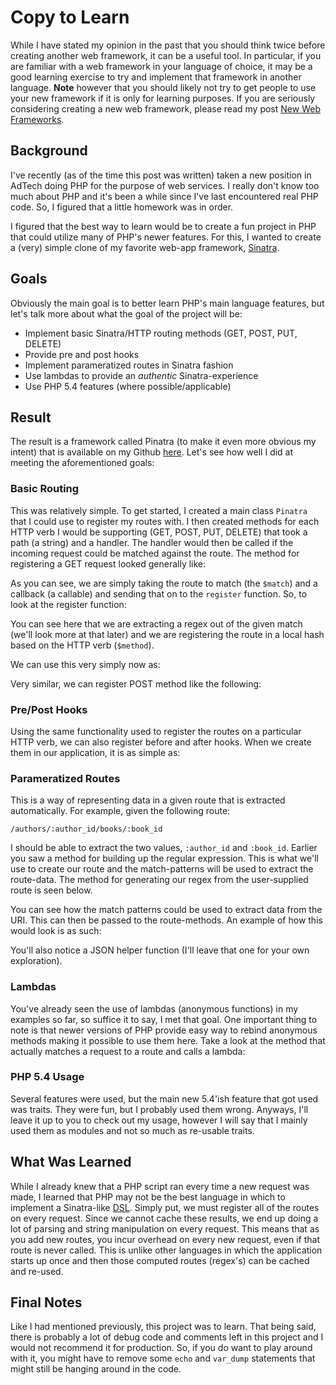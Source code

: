 # Copy to Learn

While I have stated my opinion in the past that you should think twice before
creating another web framework, it can be a useful tool. In particular, if you
are familiar with a web framework in your language of choice, it may be a
good learning exercise to try and implement that framework in another
language. __Note__ however that you should likely not try to get people to use
your new framework if it is only for learning purposes. If you are seriously
considering creating a new web framework, please read my post [New Web
Frameworks][1].

## Background
I've recently (as of the time this post was written) taken a new position in
AdTech doing PHP for the purpose of web services. I really don't know too much
about PHP and it's been a while since I've last encountered real PHP code. So,
I figured that a little homework was in order. 

I figured that the best way to learn would be to create a fun project in PHP
that could utilize many of PHP's newer features. For this, I wanted to create
a (very) simple clone of my favorite web-app framework, [Sinatra][2].

## Goals

Obviously the main goal is to better learn PHP's main language features, but
let's talk more about what the goal of the project will be:

+ Implement basic Sinatra/HTTP routing methods (GET, POST, PUT, DELETE)
+ Provide pre and post hooks
+ Implement parameratized routes in Sinatra fashion
+ Use lambdas to provide an _authentic_ Sinatra-experience
+ Use PHP 5.4 features (where possible/applicable)

## Result

The result is a framework called Pinatra (to make it even more obvious my
intent) that is available on my Github [here][3]. Let's see how well I did
at meeting the aforementioned goals:

### Basic Routing

This was relatively simple. To get started, I created a main class `Pinatra`
that I could use to register my routes with. I then created methods for each
HTTP verb I would be supporting (GET, POST, PUT, DELETE) that took a path (a
string) and a handler. The handler would then be called if the incoming
request could be matched against the route. The method for registering a GET
request looked generally like:

<script src="https://gist.github.com/JohnMurray/5139047.js?file=pinatra_get.php">
</script>

As you can see, we are simply taking the route to match (the `$match`) and a
callback (a callable) and sending that on to the `register` function. So, to
look at the register function:

<script src="https://gist.github.com/JohnMurray/5139047.js?file=pinatra_register.php">
</script>

You can see here that we are extracting a regex out of the given match (we'll
look more at that later) and we are registering the route in a local hash based
on the HTTP verb (`$method`).

We can use this very simply now as:

<script src="https://gist.github.com/JohnMurray/5139047.js?file=get.php">
</script>

Very similar, we can register POST method like the following:

<script src="https://gist.github.com/JohnMurray/5139047.js?file=post.php">
</script>



### Pre/Post Hooks

Using the same functionality used to register the routes on a particular HTTP
verb, we can also register before and after hooks. When we create them in our
application, it is as simple as:

<script src="https://gist.github.com/JohnMurray/5139047.js?file=before.php">
</script>

<script src="https://gist.github.com/JohnMurray/5139047.js?file=after.php">
</script>



### Parameratized Routes

This is a way of representing data in a given route that is extracted
automatically. For example, given the following route:

    /authors/:author_id/books/:book_id
    
I should be able to extract the two values, `:author_id` and `:book_id`.
Earlier you saw a method for building up the regular expression. This is
what we'll use to create our route and the match-patterns will be used
to extract the route-data. The method for generating our regex from the
user-supplied route is seen below.

<script src="https://gist.github.com/JohnMurray/5139047.js?file=pinatra_regex.php">
</script>

You can see how the match patterns could be used to extract data from
the URI. This can then be passed to the route-methods. An example of how
this would look is as such:

<script src="https://gist.github.com/JohnMurray/5139047.js?file=get_with_data.php">
</script>

You'll also notice a JSON helper function (I'll leave that one for your own
exploration).


### Lambdas

You've already seen the use of lambdas (anonymous functions) in my examples
so far, so suffice it to say, I met that goal. One important thing to note is
that newer versions of PHP provide easy way to rebind anonymous methods making
it possible to use them here. Take a look at the method that actually matches
a request to a route and calls a lambda:

<script src="https://gist.github.com/JohnMurray/5139047.js?file=handle_request.php">
</script>

### PHP 5.4 Usage

Several features were used, but the main new 5.4'ish feature that got used
was traits. They were fun, but I probably used them wrong. Anyways, I'll leave it
up to you to check out my usage, however I will say that I mainly used them
as modules and not so much as re-usable traits. 


## What Was Learned

While I already knew that a PHP script ran every time a new request was made,
I learned that PHP may not be the best language in which to implement a
Sinatra-like [DSL][4]. Simply put, we must register all of the routes on every
request. Since we cannot cache these results, we end up doing a lot of parsing
and string manipulation on every request. This means that as you add new routes,
you incur overhead on every new request, even if that route is never called.
This is unlike other languages in which the application starts up once and then
those computed routes (regex's) can be cached and re-used. 

## Final Notes

Like I had mentioned previously, this project was to learn. That being said, there
is probably a lot of debug code and comments left in this project and I would not
recommend it for production. So, if you do want to play around with it, you might
have to remove some `echo` and `var_dump` statements that might still be hanging
around in the code.




  [1]: /log/2012/04/19/New-Web-Frameworks.md
  [2]: http://sinatrarb.com
  [3]: https://github.com/JohnMurray/pinatra
  [4]: http://en.wikipedia.org/wiki/Domain-specific_language